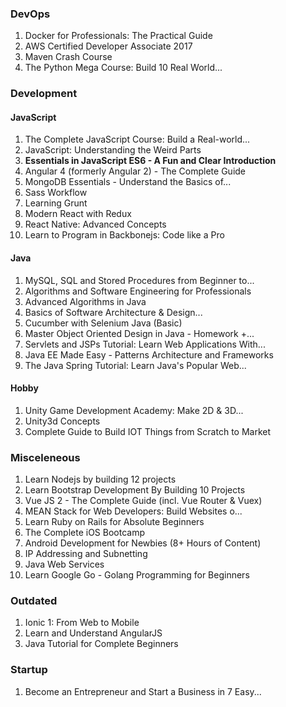 ### DevOps ###
1. Docker for Professionals: The Practical Guide
2. AWS Certified Developer Associate 2017
3. Maven Crash Course
4. The Python Mega Course: Build 10 Real World...

### Development ###
#### JavaScript ####
1. The Complete JavaScript Course: Build a Real-world...
2. JavaScript: Understanding the Weird Parts
3. **Essentials in JavaScript ES6 - A Fun and Clear Introduction**
4. Angular 4 (formerly Angular 2) - The Complete Guide
5. MongoDB Essentials - Understand the Basics of...
6. Sass Workflow
7. Learning Grunt
8. Modern React with Redux
9. React Native: Advanced Concepts
16. Learn to Program in Backbonejs: Code like a Pro

#### Java ####
1. MySQL, SQL and Stored Procedures from Beginner to...
2. Algorithms and Software Engineering for Professionals
3. Advanced Algorithms in Java
4. Basics of Software Architecture & Design...
5. Cucumber with Selenium Java (Basic)
6. Master Object Oriented Design in Java - Homework +...
7. Servlets and JSPs Tutorial: Learn Web Applications With...
8. Java EE Made Easy - Patterns Architecture and Frameworks
9. The Java Spring Tutorial: Learn Java's Popular Web...

#### Hobby ####
1. Unity Game Development Academy: Make 2D & 3D...
2. Unity3d Concepts
3. Complete Guide to Build IOT Things from Scratch to Market

### Misceleneous ###
1. Learn Nodejs by building 12 projects
2. Learn Bootstrap Development By Building 10 Projects
3. Vue JS 2 - The Complete Guide (incl. Vue Router & Vuex)
4. MEAN Stack for Web Developers: Build Websites o...
5. Learn Ruby on Rails for Absolute Beginners
6. The Complete iOS Bootcamp
7. Android Development for Newbies (8+ Hours of Content)
8. IP Addressing and Subnetting
9. Java Web Services
10. Learn Google Go - Golang Programming for Beginners

### Outdated ###
1. Ionic 1: From Web to Mobile
2. Learn and Understand AngularJS
3. Java Tutorial for Complete Beginners

### Startup ###
1. Become an Entrepreneur and Start a Business in 7 Easy...